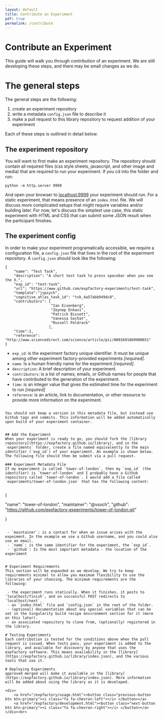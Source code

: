 ```yaml
---
layout: default
title: Contribute an Experiment
pdf: true
permalink: /contribute
---
```


# Contribute an Experiment

This guide will walk you through contribution of an experiment. We are still developing these steps, and there may be small changes as we do.


# The general steps
The general steps are the following:

 1. create an experiment repository
 2. write a metadata `config.json` file to describe it
 3. make a pull request to this library repository to request addition of your experiment

Each of these steps is outlined in detail below.

## The experiment repository
You will want to first make an experiment repository. The repository should contain all required files (css style sheets, javascript, and other image and media) that are required to run your experiment. If you cd into the folder and run:

```
python -m http.server 9999
```

And open your browser to [localhost:9999](localhost:9999) your experiment should run. For a static experiment, that means presence of an `index.html` file. We will discuss more complicated setups that might require variables and/or building later. For now, let's discuss the simplest use case, this static experiment with HTML and CSS that can submit some JSON result when the participant finishes.


## The experiment config
In order to make your experiment programatically accessible, we require a configuration file, a `config.json` file that lives in the root of the experiment repository. A `config.json` should look like the following:

```
{
    "name": "Test Task",
    "description": "A short test task to press spacebar when you see the X.",
    "exp_id": "test-task",
    "url": "https://www.github.com/expfactory-experiments/test-task",
    "template":"jspsych",
    "cognitive_atlas_task_id": "tsk_4a57abb949dc8",
    "contributors": [
                     "Ian Eisenberg",
                     "Zeynep Enkavi",
                     "Patrick Bissett",
                     "Vanessa Sochat",
                     "Russell Poldrack"
                    ], 
    "time":1,
    "reference": "http://www.sciencedirect.com/science/article/pii/0001691869900651"
}
```

 - `exp_id`: is the experiment factory unique identifier. It must be unique among other experiment factory-provided experiments *[required]*.
 - `name`: Is a human friendly name for the experiment *[required]*.
 - `description`: A brief description of your experiment.
 - `contributors`: is a list of names, emails, or Github names for people that have contributed to the generation of the experiment. 
 - `time`: is an integer value that gives the estimated time for the experiment to run *[required]*
 - `reference`: is an article, link to documentation, or other resource to provide more information on the experiment.
```

You should not keep a version in this metadata file, but instead use Github tags and commits. This information will be added automatically upon build of your experiment container.


## Add the Experiment
When your experiment is ready to go, you should fork the [library repository](https://expfactory.github.io/library), and in the `experiments` folder, create a file named equivalently to the main identifier (`exp_id`) of your experiment. An example is shown below. The following file should then be submit via a pull request.

### Experiment Metadata File
If my experiment is called `tower-of-london`, then my `exp_id` (the identifier) is `tower-of-london` and I probably have a Github repository called `tower-of-london`. I would add a file called `experiments/tower-of-london.json` that has the following content:


```
{

   "name": "tower-of-london",
   "maintainer": "@vsoch",
   "github":     "https://github.com/expfactory-experiments/tower-of-london.git"

}
```

 - `maintainer`: is a contact for when an issue arises with the expeiment. In the example we use a Github username, and you could also use an email.
 - `name`: is the same identifier for the experiment, the `exp_id`.
 - `github`: Is the most important metadata - the location of the experiment


# Experiment Requirements
This section will be expanded as we develop. We try to keep requirements minimal to allow you maximum flexibility to use the libraries of your choosing. The minimum requirements are the following:

 - the experiment runs statically. When it finishes, it posts to `localhost/finish`, and on successful POST redirects to `localhost/next`.
 - an `index.html` file and `config.json` in the root of the folder.
 - (optional) documentation about any special variables that can be set in the Singularity build recipe environment section for it (more on this later).
 - an associated repository to clone from, (optionally) registered in the library.

# Testing Experiments
Each contribution is tested for the conditions above when the pull request is issued. When tests pass, your experiment is added to the library, and available for discovery by anyone that uses the expfactory software. This means availability in the [library](https://expfactory.github.io/library/index.json), and the various tools that use it.

# Deploying Experiments
approved merged will make it available in the [library](https://expfactory.github.io/library/index.json). More information will be added about using the library as it is developed.

<div>
    <a href="/expfactory/usage.html"><button class="previous-button btn btn-primary"><i class="fa fa-chevron-left"></i> </button></a>
    <a href="/expfactory/development.html"><button class="next-button btn btn-primary"><i class="fa fa-chevron-right"></i> </button></a>
</div><br>
